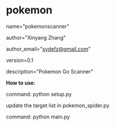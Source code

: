 # pokemon

  name="pokemonscanner"
  
  author="Xinyang Zhang"
  
  author_email="sydefz@gmail.com"
  
  version=0.1
  
  description="Pokemon Go Scanner"
  
  

  **How to use:**
  
  command: python setup.py
  
  update the target list in pokemon_spider.py
  
  command: python main.py

